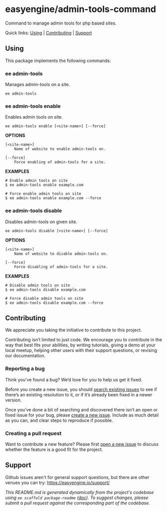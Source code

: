 easyengine/admin-tools-command
==============================

Command to manage admin tools for php based sites.



Quick links: [Using](#using) | [Contributing](#contributing) | [Support](#support)

## Using

This package implements the following commands:

### ee admin-tools

Manages admin-tools on a site.

~~~
ee admin-tools
~~~





### ee admin-tools enable

Enables admin tools on site.

~~~
ee admin-tools enable [<site-name>] [--force]
~~~

**OPTIONS**

	[<site-name>]
		Name of website to enable admin-tools on.

	[--force]
		Force enabling of admin-tools for a site.

**EXAMPLES**

    # Enable admin tools on site
    $ ee admin-tools enable example.com

    # Force enable admin tools on site
    $ ee admin-tools enable example.com --force



### ee admin-tools disable

Disables admin-tools on given site.

~~~
ee admin-tools disable [<site-name>] [--force]
~~~

**OPTIONS**

	[<site-name>]
		Name of website to disable admin-tools on.

	[--force]
		Force disabling of admin-tools for a site.

**EXAMPLES**

    # Disable admin tools on site
    $ ee admin-tools disable example.com

    # Force disable admin tools on site
    $ ee admin-tools disable example.com --force

## Contributing

We appreciate you taking the initiative to contribute to this project.

Contributing isn’t limited to just code. We encourage you to contribute in the way that best fits your abilities, by writing tutorials, giving a demo at your local meetup, helping other users with their support questions, or revising our documentation.

### Reporting a bug

Think you’ve found a bug? We’d love for you to help us get it fixed.

Before you create a new issue, you should [search existing issues](https://github.com/easyengine/admin-tools-command/issues?q=label%3Abug%20) to see if there’s an existing resolution to it, or if it’s already been fixed in a newer version.

Once you’ve done a bit of searching and discovered there isn’t an open or fixed issue for your bug, please [create a new issue](https://github.com/easyengine/admin-tools-command/issues/new). Include as much detail as you can, and clear steps to reproduce if possible.

### Creating a pull request

Want to contribute a new feature? Please first [open a new issue](https://github.com/easyengine/admin-tools-command/issues/new) to discuss whether the feature is a good fit for the project.

## Support

Github issues aren't for general support questions, but there are other venues you can try: https://easyengine.io/support/


*This README.md is generated dynamically from the project's codebase using `ee scaffold package-readme` ([doc](https://github.com/EasyEngine/scaffold-command)). To suggest changes, please submit a pull request against the corresponding part of the codebase.*
